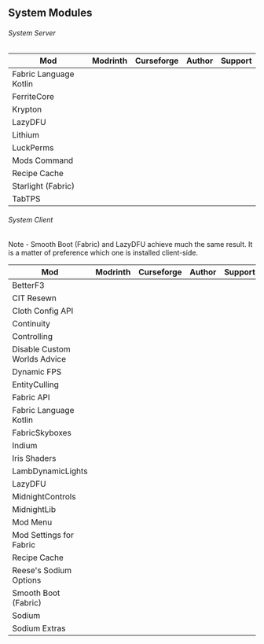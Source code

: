 ## System Modules

###### System Server

|Mod|Modrinth|Curseforge|Author|Support|
|-|-|-|-|-|
|Fabric Language Kotlin| | | | |
|FerriteCore| | | | |
|Krypton| | | | |
|LazyDFU| | | | |
|Lithium| | | | |
|LuckPerms| | | | |
|Mods Command| | | | |
|Recipe Cache| | | | |
|Starlight (Fabric)| | | | |
|TabTPS| | | | |


###### System Client

Note - Smooth Boot (Fabric) and LazyDFU achieve much the same result.  It is a matter of preference which one is installed client-side.

|Mod|Modrinth|Curseforge|Author|Support|
|-|-|-|-|-|
|BetterF3| | | | |
|CIT Resewn| | | | |
|Cloth Config API| | | | |
|Continuity| | | | |
|Controlling| | | | |
|Disable Custom Worlds Advice| | | | |
|Dynamic FPS| | | | |
|EntityCulling| | | | |
|Fabric API| | | | |
|Fabric Language Kotlin| | | | |
|FabricSkyboxes| | | | |
|Indium| | | | |
|Iris Shaders| | | | |
|LambDynamicLights| | | | |
|LazyDFU| | | | |
|MidnightControls| | | | |
|MidnightLib| | | | |
|Mod Menu| | | | |
|Mod Settings for Fabric| | | | |
|Recipe Cache| | | | |
|Reese's Sodium Options| | | | |
|Smooth Boot (Fabric)| | | | |
|Sodium| | | | |
|Sodium Extras| | | | |


